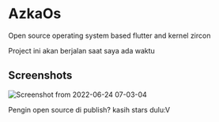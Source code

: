 # AzkaOs

Open source operating system based flutter and kernel zircon

Project ini akan berjalan saat saya ada waktu

## Screenshots
 ![Screenshot from 2022-06-24 07-03-04](https://user-images.githubusercontent.com/82513502/175434689-8a239009-7edf-4cf2-96f8-187bba21d22a.png)

Pengin open source di publish?
kasih stars dulu:V